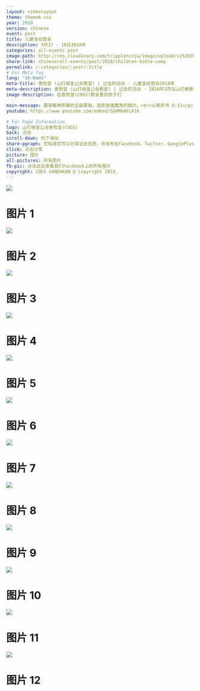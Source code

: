 ```yaml
---
layout: videolayout
theme: theme6.css
year: 2018
version: chinese
event: past
title: 儿童圣经营会
description: 3月17 - 18日2018年
categories: all-events past
image-path: http://res.cloudinary.com/trippleninja/image/upload/v1520398231/Children%20Bible%20Camp%20Mar18/2018_Bible_Camp2.jpg
share-link: chinese/all-events/past/2018/children-bible-camp
permalink: /:categories/:year/:title
# For Meta Tag
lang: "zh-Hans"
meta-title: 善牧堂 (山打根圣公会教堂) | 过去的活动 - 儿童圣经营会2018年
meta-description: 善牧堂 (山打根圣公会教堂) | 过去的活动 - 2018年3月在山打根善牧堂(COGS)举办的儿童圣经营会
image-description: 在善牧堂(COGS)教会里的孩子们

main-message: 要穿戴神所賜的全副軍裝，就能抵擋魔鬼的詭計。<br>以弗所书 6:11</p>
youtube: https://www.youtube.com/embed/5GHMkWtLK1k

# For Page Information
logo: 山打根圣公会善牧堂(COGS)
back: 活动
scroll-down: 向下滑动
share-pgraph: 您知道您可以分享这些信息，并发布在Facebook，Twitter，GooglePlus甚至Whatsapp组？只需点击下面的按钮，分享并邀请您的朋友/家人加入这个活动！
click: 点击分享
picture: 图片
all-pictures: 所有图片
fb-pic: 点击此处查看我们Facebook上的所有图片
copyright: COGS SANDAKAN @ Copyright 2018.
---
```


<div class="slide active"><img src="http://res.cloudinary.com/trippleninja/image/upload/v1521382325/Children%20Bible%20Camp%20Mar18/biblecamp1.jpg">
    <div class="pic-container">
        <h1 class="slide-heading">
            图片 1
        </h1>
    </div>
</div>
<div class="slide pic2"><img src="http://res.cloudinary.com/trippleninja/image/upload/v1521382334/Children%20Bible%20Camp%20Mar18/biblecamp2.jpg">
    <div class="pic-container">
        <h1 class="slide-heading">
            图片 2
        </h1>
    </div>
</div>
<div class="slide pic3"><img src="http://res.cloudinary.com/trippleninja/image/upload/v1521382348/Children%20Bible%20Camp%20Mar18/biblecamp3.jpg">
    <div class="pic-container">
        <h1 class="slide-heading">
            图片 3
        </h1>
    </div>
</div>
<div class="slide pic4"><img src="http://res.cloudinary.com/trippleninja/image/upload/v1521382341/Children%20Bible%20Camp%20Mar18/biblecamp4.jpg">
    <div class="pic-container">
        <h1 class="slide-heading">
            图片 4
        </h1>
    </div>
</div>
<div class="slide pic5"><img src="http://res.cloudinary.com/trippleninja/image/upload/v1521382334/Children%20Bible%20Camp%20Mar18/biblecamp5.jpg">
    <div class="pic-container">
        <h1 class="slide-heading">
            图片 5
        </h1>
    </div>
</div>
<div class="slide pic6"><img src="http://res.cloudinary.com/trippleninja/image/upload/v1521382334/Children%20Bible%20Camp%20Mar18/biblecamp6.jpg">
    <div class="pic-container">
        <h1 class="slide-heading">
            图片 6
        </h1>
    </div>
</div>
<div class="slide pic7"><img src="http://res.cloudinary.com/trippleninja/image/upload/v1521382335/Children%20Bible%20Camp%20Mar18/biblecamp7.jpg">
    <div class="pic-container">
        <h1 class="slide-heading">
            图片 7
        </h1>
    </div>
</div>
<div class="slide pic8"><img src="http://res.cloudinary.com/trippleninja/image/upload/v1521382334/Children%20Bible%20Camp%20Mar18/biblecamp8.jpg">
    <div class="pic-container">
        <h1 class="slide-heading">
            图片 8
        </h1>
    </div>
</div>
<div class="slide pic9"><img src="http://res.cloudinary.com/trippleninja/image/upload/v1521382345/Children%20Bible%20Camp%20Mar18/biblecamp9.jpg">
    <div class="pic-container">
        <h1 class="slide-heading">
            图片 9
        </h1>
    </div>
</div>
<div class="slide pic10"><img src="http://res.cloudinary.com/trippleninja/image/upload/v1521382343/Children%20Bible%20Camp%20Mar18/biblecamp10.jpg">
    <div class="pic-container">
        <h1 class="slide-heading">
            图片 10
        </h1>
    </div>
</div>
<div class="slide pic11"><img src="http://res.cloudinary.com/trippleninja/image/upload/v1521382345/Children%20Bible%20Camp%20Mar18/biblecamp11.jpg">
    <div class="pic-container">
        <h1 class="slide-heading">
            图片 11
        </h1>
    </div>
</div>
<div class="slide pic12"><img src="http://res.cloudinary.com/trippleninja/image/upload/v1521382348/Children%20Bible%20Camp%20Mar18/biblecamp12">
    <div class="pic-container">
        <h1 class="slide-heading">
            图片 12
        </h1>
    </div>
</div>
